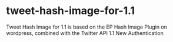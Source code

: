 tweet-hash-image-for-1.1
========================

Tweet Hash Image for 1.1 is based on the EP Hash Image Plugin on wordpress, combined with the Twitter API 1.1 New Authentication
